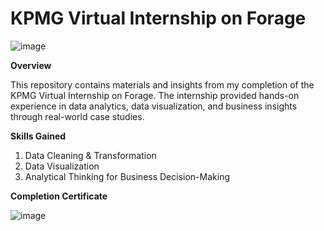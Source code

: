 # KPMG Virtual Internship on Forage

![image](https://github.com/user-attachments/assets/17a18443-282a-4c16-a95f-fcb087f2d339)

**Overview**

This repository contains materials and insights from my completion of the KPMG Virtual Internship on Forage. 
The internship provided hands-on experience in data analytics, data visualization, and business insights through real-world case studies.

**Skills Gained**
1. Data Cleaning & Transformation 
2. Data Visualization 
3. Analytical Thinking for Business Decision-Making
   
**Completion Certificate**


![image](https://github.com/user-attachments/assets/65993708-35dd-45aa-b3d8-93796e6f47c0)
